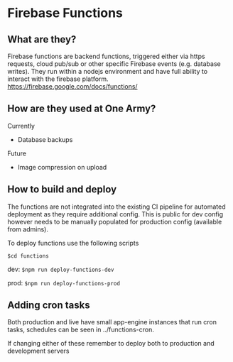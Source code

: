 # Firebase Functions

## What are they?

Firebase functions are backend functions, triggered either via https requests, cloud pub/sub or other specific Firebase events (e.g. database writes). They run within a nodejs environment and have full ability to interact with the firebase platform.
https://firebase.google.com/docs/functions/

## How are they used at One Army?

Currently

- Database backups

Future

- Image compression on upload

## How to build and deploy

The functions are not integrated into the existing CI pipeline for automated deployment as they require additional config. This is public for dev config however needs to be manually populated for production config (available from admins).

To deploy functions use the following scripts

`$cd functions`

dev:
`$npm run deploy-functions-dev`

prod:
`$npm run deploy-functions-prod`

## Adding cron tasks

Both production and live have small app-engine instances that run cron tasks, schedules can be seen in ../functions-cron.

If changing either of these remember to deploy both to production and development servers
